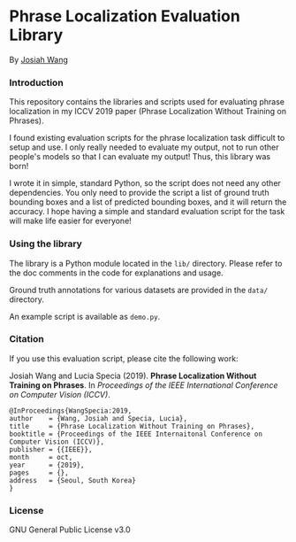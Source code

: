# Phrase Localization Evaluation Library 

By [Josiah Wang](http://www.josiahwang.com)


### Introduction

This repository contains the libraries and scripts used for evaluating phrase localization in my ICCV 2019 paper (Phrase Localization Without Training on Phrases).

I found existing evaluation scripts for the phrase localization task difficult to setup and use. I only really needed to evaluate my output, not to run other people's models so that I can evaluate my output! Thus, this library was born! 

I wrote it in simple, standard Python, so the script does not need any other dependencies. You only need to provide the script a list of ground truth bounding boxes and a list of predicted bounding boxes, and it will return the accuracy. I hope having a simple and standard evaluation script for the task will make life easier for everyone!


### Using the library

The library is a Python module located in the ``lib/`` directory. Please refer to the doc comments in the code for explanations and usage.

Ground truth annotations for various datasets are provided in the ``data/`` directory.

An example script is available as ``demo.py``.
 

### Citation

If you use this evaluation script, please cite the following work:

Josiah Wang and Lucia Specia (2019). **Phrase Localization Without Training on Phrases**. In *Proceedings of the IEEE International Conference on Computer Vision (ICCV)*.

	@InProceedings{WangSpecia:2019,
	author    = {Wang, Josiah and Specia, Lucia},
	title     = {Phrase Localization Without Training on Phrases},
	booktitle = {Proceedings of the IEEE Internaitonal Conference on Computer Vision (ICCV)},
	publisher = {{IEEE}},
	month     = oct,
	year      = {2019},
	pages     = {},  
	address   = {Seoul, South Korea}
	}


### License

GNU General Public License v3.0


